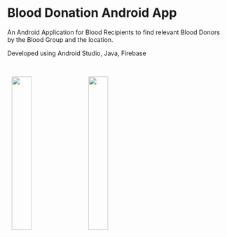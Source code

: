 # Blood Donation Android App

An Android Application for Blood Recipients to find relevant Blood Donors by the Blood Group and the location.

Developed using Android Studio, Java, Firebase

</br>

<img width=30% height=30% hspace="10" src="https://user-images.githubusercontent.com/121798850/231525238-79b3abcc-38b4-44e3-b582-3d60991dfb20.png"/> <img width=30% height=30% hspace="10" src="https://user-images.githubusercontent.com/121798850/231525388-5fca98c9-afb1-4f43-90ca-71e69c6da3f6.png"/>
